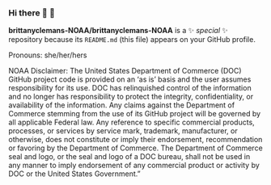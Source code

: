 ### Hi there 👋 🐢
**brittanyclemans-NOAA/brittanyclemans-NOAA** is a ✨ _special_ ✨ repository because its `README.md` (this file) appears on your GitHub profile.

Pronouns: she/her/hers

NOAA Disclaimer: The United States Department of Commerce (DOC) GitHub project code is provided on an ‘as is’ basis and the user assumes responsibility for its use. DOC has relinquished control of the information and no longer has responsibility to protect the integrity, confidentiality, or availability of the information. Any claims against the Department of Commerce stemming from the use of its GitHub project will be governed by all applicable Federal law. Any reference to specific commercial products, processes, or services by service mark, trademark, manufacturer, or otherwise, does not constitute or imply their endorsement, recommendation or favoring by the Department of Commerce. The Department of Commerce seal and logo, or the seal and logo of a DOC bureau, shall not be used in any manner to imply endorsement of any commercial product or activity by DOC or the United States Government.”
